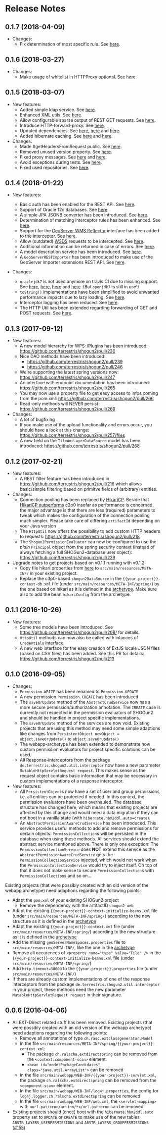 # Release Notes

## 0.1.7 (2018-04-09)

* Changes:
  * Fix determination of most specific rule. See [here](https://github.com/terrestris/shogun2/pull/313).

## 0.1.6 (2018-03-27)

* Changes:
  * Make usage of whitelist in HTTPProxy optional. See [here](https://github.com/terrestris/shogun2/pull/308).

## 0.1.5 (2018-03-07)

* New features:
  * Added simple ldap service. See [here](https://github.com/terrestris/shogun2/pull/305).
  * Enhanced XML utils. See [here](https://github.com/terrestris/shogun2/pull/306).
  * Allow configurable sparse output of REST GET requests. See [here](https://github.com/terrestris/shogun2/pull/235).
  * Introduce HTTP-forward-proxy. See [here](https://github.com/terrestris/shogun2/pull/287).
  * Updated dependencies. See [here](https://github.com/terrestris/shogun2/pull/293), [here](https://github.com/terrestris/shogun2/pull/296) and [here](https://github.com/terrestris/shogun2/pull/297).
  * Added hibernate caching. See [here](https://github.com/terrestris/shogun2/pull/295) and [here](https://github.com/terrestris/shogun2/pull/289).
* Changes:
  * Made #getHeadersFromRequest public. See [here](https://github.com/terrestris/shogun2/pull/301).
  * Removed unused version property. See [here](https://github.com/terrestris/shogun2/pull/302).
  * Fixed proxy messages. See [here](https://github.com/terrestris/shogun2/pull/300) and [here](https://github.com/terrestris/shogun2/pull/299).
  * Avoid exceptions during tests. See [here](https://github.com/terrestris/shogun2/pull/292).
  * Fixed used repositories. See [here](https://github.com/terrestris/shogun2/pull/291).

## 0.1.4 (2018-01-22)

* New features:
  * Basic auth has been enabled for the REST API. See [here](https://github.com/terrestris/shogun2/pull/271).
  * Support of Oracle 12c databases. See [here](https://github.com/terrestris/shogun2/pull/277).
  * A simple JPA JSONB converter has been introduced. See [here](https://github.com/terrestris/shogun2/pull/278).
  * Determination of matching interceptor rules has been enhanced. See [here](https://github.com/terrestris/shogun2/pull/274).
  * Support for the [GeoServer WMS Reflector](http://docs.geoserver.org/latest/en/user/tutorials/wmsreflector.html) interface has been added to the interceptor. See [here](https://github.com/terrestris/shogun2/pull/280).
  * Allow (outdated) [W3DS](http://w3ds.org) requests to be intercepted. See [here](https://github.com/terrestris/shogun2/pull/281).
  * Additional information can be returned in case of errors. See [here](https://github.com/terrestris/shogun2/pull/284).
  * A model description service has been introduced. See [here](https://github.com/terrestris/shogun2/pull/270).
  * A `GeoServerRESTImporter` has been introduced to make use of the GeoServer importer extensions REST API. See [here](https://github.com/terrestris/shogun2/pull/285).

* Changes:
  * `oraclejdk7` is not used anymore on travis CI due to missing support. See [here](https://github.com/terrestris/shogun2/pull/272), [here](https://github.com/travis-ci/travis-ci/issues/7964), [here](https://github.com/travis-ci/travis-ci/issues/7019) and [here](https://github.com/travis-ci/travis-ci/issues/7884). (But `openjdk7` is still in use!)
  * `toString()` implementations have been simplified to avoid unwanted performance impacts due to lazy loading. See [here](https://github.com/terrestris/shogun2/pull/276).
  * Interceptor logging has been reduced. See [here](https://github.com/terrestris/shogun2/pull/282).
  * The HTTP Util has been extended regarding forwarding of GET and POST requests. See [here](https://github.com/terrestris/shogun2/pull/286).

## 0.1.3 (2017-09-12)

* New features:
  * A new model hierarchy for WPS-/Plugins has been introduced: https://github.com/terrestris/shogun2/pull/230
  * Nice DAO methods have been introduced:
    * https://github.com/terrestris/shogun2/pull/239
    * https://github.com/terrestris/shogun2/pull/246
  * We're supporting the latest spring versions now: https://github.com/terrestris/shogun2/pull/247
  * An interface with endpoint documentation has been introduced: https://github.com/terrestris/shogun2/pull/265
  * You may now use a property file to get easy access to infos coming from the pom.xml: https://github.com/terrestris/shogun2/pull/266
  * Read-only methods will NEVER persist: https://github.com/terrestris/shogun2/pull/269
* Changes:
  * A lot of bugfixing
  * If you make use of the upload functionality and errors occur, you should have a look at this change: https://github.com/terrestris/shogun2/pull/257/files
  * A new field on the `TileWmsLayerDataSource` model has been introduced: https://github.com/terrestris/shogun2/pull/268

## 0.1.2 (2017-02-21)

* New features:
  * A REST filter feature has been introduced in https://github.com/terrestris/shogun2/pull/216 which allows basic/simple filtering based on primitve fields of (arbitrary) entities.
* Changes:
  * Connection pooling has been replaced by [HikariCP](http://brettwooldridge.github.io/HikariCP/). Beside that [HikariCP outperforms](https://github.com/brettwooldridge/HikariCP-benchmark) c3p0 insofar as performance is concerned, the major advantage is that there are less (required) parameters to tweak which makes the configuration of the connection pooling much simpler. Please take care of differing `artifactId` depending on your Java version
  * The `HttpUtil` now offers the possibility to add custom HTTP headers to requests: https://github.com/terrestris/shogun2/pull/218
  * The `Shogun2PermissionEvaluator` can now be configured to use the *plain* `Principal` object from the spring security context (instead of always fetching a full SHOGun2-database user object): https://github.com/terrestris/shogun2/pull/229
* Upgrade notes to get projects based on v0.1.1 running with v0.1.2:
  * Copy file hikari.properties from [here](https://github.com/terrestris/shogun2/blob/master/src/shogun2-webapp-archetype/src/main/resources/archetype-resources/src/main/resources/META-INF/hikari.properties) to ``src/main/resources/META-INF/`` in your existing project.
  * Replace the c3p0-based ``shogun2DataSource`` in the ``{{your-project}}-context-db.xml`` file (under ``src/main/resources/META-INF/spring/``) by the one based on hikari as it is defined in the [archetype](https://github.com/terrestris/shogun2/blob/master/src/shogun2-webapp-archetype/src/main/resources/archetype-resources/src/main/resources/META-INF/spring/__artifactId__-context-db.xml). Make sure also to add the bean ``hikariConfig`` from the archetype.

## 0.1.1 (2016-10-26)

* New features:
  * Some tree models have been introduced. See https://github.com/terrestris/shogun2/pull/208/ for details.
  * `HttpUtil` methods can now also be called with intances of [`Credentials` interface](https://hc.apache.org/httpcomponents-client-4.5.x/httpclient/apidocs/org/apache/http/auth/class-use/Credentials.html)
  * A new web interface for the easy creation of ExtJS locale JSON files (based on CSV files) has been added. See this PR for details: https://github.com/terrestris/shogun2/pull/213

## 0.1.0 (2016-09-05)

* Changes:
  * `Permission.WRITE` has been renamed to `Permission.UPDATE`
  * A new permission `Permission.CREATE` has been introduced
  * The `saveOrUpdate` method of the `AbstractCrudService` now has a more secure permission/authorization annotation. The `CREATE` case is currently not respected in the permission evaluators of SHOGun2 and should be handled in project specific implementations.
  * The `saveOrUpdate` method of the services are now void. Existing projects that are using this method may need some simple adaptions like changes from `PersistentObject newObject = object.saveOrUpdate()` to `object.saveOrUpdate()`
  * The webapp-archetype has been extended to demonstrate how custom permission evaluators for project specific solutions can be used.
  * All Response-interceptors from the package `de.terrestris.shogun2.util.interceptor` now have a new parameter `MutableHttpServletRequest request`. This makes sense as the request object contains basic information that may be necessary in custom implementations of a response interceptor.
* New features:
  * All `PersistentObject`s now have a set of user and group permissions, i.e. all entities can be protected if needed. In this context, the permission evaluators have been overhauled. The database structure has changed here, which means that existing projects are affected by this change and would need a data migration if they can not boot in a vanilla state (with `hibernate.hbm2ddl.auto=create`).
  * An `AbstractPermissionAwareCrudService` has been introduced. This service provides useful methods to add and remove permissions for certain objects. `PermissionCollection`s will be persisted in the database when using these methods. All services should extend the abstract service mentioned above. There is only one exception: The `PermissionCollectionService` does **NOT** extend this service as the `AbstractPermissionAwareCrudService` gets the `PermissionCollectionService` injected, which would not work when the `PermissionCollectionService` would try to inject itself. On top of that it does not make sense to secure `PermissionCollection`s with `PermissionCollection`s and so on...

Existing projects (that were possibly created with an old version of the webapp archetype) need adaptions regarding the following points:
* Adapt the ``pom.xml`` of your existing SHOGun2 project
  * Remove the dependency with the artifactID ``shogun2-web``
* Adapt the existing ``{{your-project}}-context-initialize-beans.xml`` file (under ``src/main/resources/META-INF/spring/``) according to the new structure as it is defined in the [archetype](https://github.com/terrestris/shogun2/blob/master/src/shogun2-webapp-archetype/src/main/resources/archetype-resources/src/main/resources/META-INF/spring/__artifactId__-context-initialize-beans.xml)
* Adapt the existing ``{{your-project}}-context.xml`` file (under ``src/main/resources/META-INF/spring/``) according to the new structure as it is defined in the [archetype](https://github.com/terrestris/shogun2/blob/master/src/shogun2-webapp-archetype/src/main/resources/archetype-resources/src/main/resources/META-INF/spring/__artifactId__-context.xml)
* Add the missing ``geoServerNameSpaces.properties`` file to ``src/main/resources/META-INF/``, like the one in the [archetype](https://github.com/terrestris/shogun2/blob/master/src/shogun2-webapp-archetype/src/main/resources/archetype-resources/src/main/resources/META-INF/geoServerNameSpaces.properties)
* Remove all occurences of ``<property name="type" value="Tile" />`` in the ``{{your-project}}-context-initialize-beans.xml`` file (under ``src/main/resources/META-INF/spring/``)
* Add ``http.timeout=30000`` to the ``{{your-project}}.properties`` file (under ``src/main/resources/META-INF/``)
* If there are already custom implementations of one of the response interceptors from the package `de.terrestris.shogun2.util.interceptor` in your project, these methods need the new parameter `MutableHttpServletRequest request` in their signature.

## 0.0.6 (2016-04-06)
* All EXT-Direct related stuff has been removed. Existing projects (that were possibly created with an old version of the webapp archetype) need adaptions regarding the following points:
  * Remove all annotations of type `ch.rasc.extclassgenerator.Model`
  * In the file `src/main/resources/META-INF/spring/{{your-project}}-context.xml`:
    * The package `ch.ralscha.extdirectspring` can be removed from the `<context:component-scan>` element.
    * `<bean id="modelPackageCandidates" class="java.util.ArrayList">` can be removed
  * In the file `src/main/webapp/WEB-INF/{{your-project}}-servlet.xml`, the package `ch.ralscha.extdirectspring` can be removed from the `<component-scan>` element.
  * In the file `src/main/webapp/WEB-INF/log4j.properties`, the config for `log4j.logger.ch.ralscha.extdirectspring` can be removed
  * In the file `src/main/webapp/WEB-INF/web.xml`, the `<servlet-mapping>` with `<url-pattern>/action/*</url-pattern>` can be removed
* Existing projects should (once) boot with the `hibernate.hbm2ddl.auto` property set to `UPDATE` or `CREATE` to make use of the new tables `ABSTR_LAYERS_USERPERMISSIONS` and `ABSTR_LAYERS_GROUPPERMISSIONS` ([#155](https://github.com/terrestris/shogun2/pull/155)).

